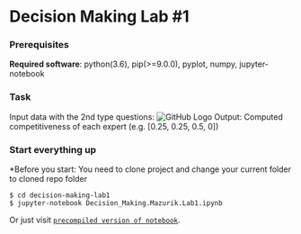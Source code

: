# Decision Making Lab #1

### Prerequisites
**Required software**: python(3.6), pip(>=9.0.0), pyplot, numpy, jupyter-notebook

### Task
Input data with the 2nd type questions:
![GitHub Logo](https://d1ro8r1rbfn3jf.cloudfront.net/ms_66472/KkpBpR7AV3vkOAU9WgaDPGZYL161QA/snityuk_v_e_yurchenko_k_n_intellektualnoe_upravlenie_oceniva.pdf%2B2017-04-25%2B18-02-12.png?Expires=1493218996&Signature=Se1~Jd12bXzLy2tEukWg8eVoEyGpLeZgbi7ldCPrZ42IU8EidUONgi0b96v~QJUban5mGFrB1r8AC2UZviD~GjeKljMwogURW4yTz2mt56dveM-B8XBeYCks2JjQzKwn4Z1fLCeeSH1dc~XVtu~CTXrW2vvnuHIl2uXQBdL-OtwHHVHCxgQO-fgvqkJDRDBqWE6DS0VFt3gWY~5B0tlMaZbNpr59N8F3p3u4AD~gixYK6ATXpJEAfLI~~8sjhxhNkVAEP-gvQxPj2Ivy60BCmMKR8Tuf4EI7uFMYtQL3XbevMloZN2L1D7EVMiCW0Y7O1w76S-A2WpKNB4WQJ-tlkw__&Key-Pair-Id=APKAJHEJJBIZWFB73RSA)
Output:
Computed competitiveness of each expert (e.g. [0.25, 0.25, 0.5, 0])

### Start everything up
*Before you start: You need to clone project and change your current folder to cloned repo folder
```
$ cd decision-making-lab1
$ jupyter-notebook Decision_Making.Mazurik.Lab1.ipynb
```
Or just visit [`precompiled version of notebook`](https://github.com/alexeymazurik/decision-making-lab1/blob/master/Decision_Making.Mazurik.Lab1.ipynb).
